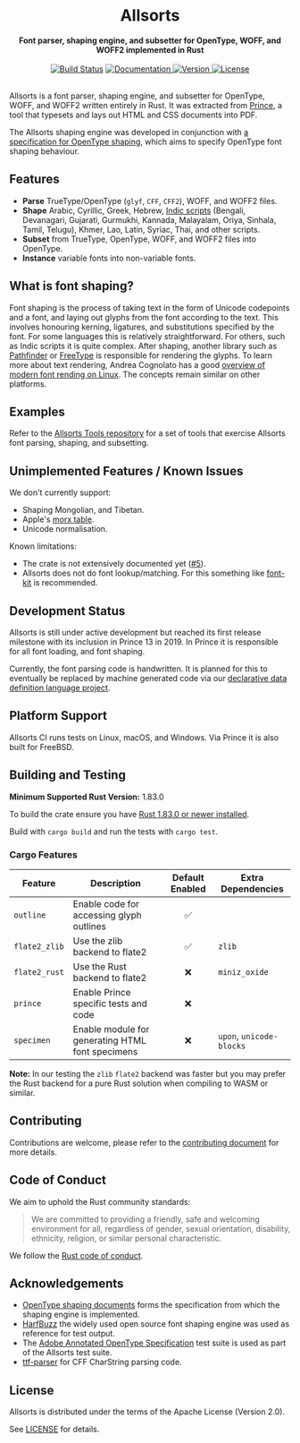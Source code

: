 <h1 align="center">
  <img src="https://github.com/yeslogic/allsorts/raw/master/allsorts.svg?sanitize=1" alt=""><br>
  Allsorts
</h1>

<div align="center">
  <strong>Font parser, shaping engine, and subsetter for OpenType, WOFF, and WOFF2 implemented in Rust</strong>
</div>

<br>

<div align="center">
  <a href="https://github.com/yeslogic/allsorts/actions/workflows/ci.yml">
    <img src="https://github.com/yeslogic/allsorts/actions/workflows/ci.yml/badge.svg" alt="Build Status"></a>
  <a href="https://docs.rs/allsorts">
    <img src="https://docs.rs/allsorts/badge.svg" alt="Documentation">
  </a>
  <a href="https://crates.io/crates/allsorts">
    <img src="https://img.shields.io/crates/v/allsorts.svg" alt="Version">
  </a>
  <a href="https://github.com/yeslogic/allsorts/blob/master/LICENSE">
    <img src="https://img.shields.io/crates/l/allsorts.svg" alt="License">
  </a>
</div>

<br>

Allsorts is a font parser, shaping engine, and subsetter for OpenType, WOFF, and WOFF2
written entirely in Rust. It was extracted from
[Prince](https://www.princexml.com/), a tool that typesets and lays out HTML
and CSS documents into PDF.

The Allsorts shaping engine was developed in conjunction with [a specification
for OpenType shaping](https://github.com/n8willis/opentype-shaping-documents/),
which aims to specify OpenType font shaping behaviour.

## Features

* **Parse** TrueType/OpenType (`glyf`, `CFF`, `CFF2`), WOFF, and WOFF2 files.
* **Shape** Arabic, Cyrillic, Greek, Hebrew, [Indic
  scripts](https://en.wikipedia.org/wiki/Languages_of_India) (Bengali,
  Devanagari, Gujarati, Gurmukhi, Kannada, Malayalam, Oriya, Sinhala, Tamil,
  Telugu), Khmer, Lao, Latin, Syriac, Thai, and other scripts.
* **Subset** from TrueType, OpenType, WOFF, and WOFF2 files into OpenType.
* **Instance** variable fonts into non-variable fonts.

## What is font shaping?

Font shaping is the process of taking text in the form of Unicode codepoints
and a font, and laying out glyphs from the font according to the text. This
involves honouring kerning, ligatures, and substitutions specified by the font.
For some languages this is relatively straightforward. For others, such as
Indic scripts it is quite complex. After shaping, another library such as
[Pathfinder](https://github.com/servo/pathfinder) or
[FreeType](https://www.freetype.org/) is responsible for rendering the glyphs.
To learn more about text rendering, Andrea Cognolato has a good [overview of
modern font rending on
Linux](https://mrandri19.github.io/2019/07/24/modern-text-rendering-linux-overview.html).
The concepts remain similar on other platforms.

## Examples

Refer to the [Allsorts Tools repository](https://github.com/yeslogic/allsorts-tools) for
a set of tools that exercise Allsorts font parsing, shaping, and subsetting.

## Unimplemented Features / Known Issues

We don't currently support:

* Shaping Mongolian, and Tibetan.
* Apple's [morx table](https://developer.apple.com/fonts/TrueType-Reference-Manual/RM06/Chap6morx.html).
* Unicode normalisation.

Known limitations:

* The crate is not extensively documented yet ([#5](https://github.com/yeslogic/allsorts/issues/5)).
* Allsorts does not do font lookup/matching. For this something like
  [font-kit](https://github.com/pcwalton/font-kit) is recommended.

## Development Status

Allsorts is still under active development but reached its first release
milestone with its inclusion in Prince 13 in 2019. In Prince it is responsible
for all font loading, and font shaping.

Currently, the font parsing code is handwritten. It is planned for this to
eventually be replaced by machine generated code via our [declarative data
definition language project](https://github.com/yeslogic/fathom).

## Platform Support

Allsorts CI runs tests on Linux, macOS, and Windows. Via Prince it is also
built for FreeBSD.

## Building and Testing

**Minimum Supported Rust Version:** 1.83.0

To build the crate ensure you have [Rust 1.83.0 or newer installed](https://www.rust-lang.org/tools/install).

Build with `cargo build` and run the tests with `cargo test`.

### Cargo Features

| Feature       | Description                                      | Default Enabled | Extra Dependencies       |
|---------------|--------------------------------------------------|:---------------:|--------------------------|
| `outline`     | Enable code for accessing glyph outlines         |        ✅        |                          |
| `flate2_zlib` | Use the zlib backend to flate2                   |        ✅        | `zlib`                   |
| `flate2_rust` | Use the Rust backend to flate2                   |        ❌        | `miniz_oxide`            |
| `prince`      | Enable Prince specific tests and code            |        ❌        |                          |
| `specimen`    | Enable module for generating HTML font specimens |        ❌        | `upon`, `unicode-blocks` |

**Note:** In our testing the `zlib` `flate2` backend was faster but you may
prefer the Rust backend for a pure Rust solution when compiling to WASM or
similar.

## Contributing

Contributions are welcome, please refer to the
[contributing document](https://github.com/yeslogic/allsorts/blob/master/CONTRIBUTING.md)
for more details.

## Code of Conduct

We aim to uphold the Rust community standards:

> We are committed to providing a friendly, safe and welcoming environment for
> all, regardless of gender, sexual orientation, disability, ethnicity,
> religion, or similar personal characteristic.

We follow the [Rust code of conduct](https://www.rust-lang.org/policies/code-of-conduct).

## Acknowledgements

* [OpenType shaping documents](https://github.com/n8willis/opentype-shaping-documents/)
  forms the specification from which the shaping engine is implemented.
* [HarfBuzz](https://github.com/harfbuzz/harfbuzz) the widely used open source
  font shaping engine was used as reference for test output.
* The [Adobe Annotated OpenType Specification](https://github.com/adobe-type-tools/aots)
  test suite is used as part of the Allsorts test suite.
* [ttf-parser](https://github.com/RazrFalcon/ttf-parser) for CFF CharString parsing code.

## License

Allsorts is distributed under the terms of the Apache License (Version 2.0).

See [LICENSE](https://github.com/yeslogic/allsorts/blob/master/LICENSE) for details.
